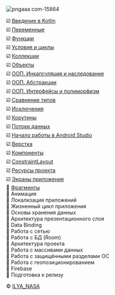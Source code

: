 ![pngaaa com-15864](https://github.com/ILYA-NASA/Android-basic/assets/99810114/941eb7d4-655d-40a0-b26e-98b1af017323)

:ballot_box_with_check: [Введение в Kotlin](https://github.com/ILYA-NASA/Android-basic/tree/master/03_HelloKotlin/README.md)  
:ballot_box_with_check: [Переменные](https://github.com/ILYA-NASA/Android-basic/tree/master/04_Variables_types/README.md)  
:ballot_box_with_check: [Функции](https://github.com/ILYA-NASA/Android-basic/tree/master/05_Functions/README.md)  
:ballot_box_with_check: [Условия и циклы](https://github.com/ILYA-NASA/Android-basic/tree/master/06_Conditional_Expressions_Loops/README.md)  
:ballot_box_with_check: [Коллекции](https://github.com/ILYA-NASA/Android-basic/tree/master/07_Collections/README.md)  
:ballot_box_with_check: [Объекты](https://github.com/ILYA-NASA/Android-basic/tree/master/08_ClassesAndObjects/README.md)  
:ballot_box_with_check: [ООП. Инкапсуляция и наследование](https://github.com/ILYA-NASA/Android-basic/tree/master/09_OOP1/README.md)  
:ballot_box_with_check: [ООП. Абстракции](https://github.com/ILYA-NASA/Android-basic/tree/master/10_OOP2/README.md)  
:ballot_box_with_check: [ООП. Интерфейсы и полиморфизм](https://github.com/ILYA-NASA/Android-basic/tree/master/11_OOP3/README.md)  
:ballot_box_with_check: [Сравнение типов](https://github.com/ILYA-NASA/Android-basic/tree/master/12_Generics_And_Utility_Classes/README.md)  
:ballot_box_with_check: [Исключения](https://github.com/ILYA-NASA/Android-basic/tree/master/13_Exceptions/README.md)  
:ballot_box_with_check: [Корутины](https://github.com/ILYA-NASA/Android-basic/tree/master/14_Coroutines/README.md)  
:ballot_box_with_check: [Потоки данных](https://github.com/ILYA-NASA/Android-basic/tree/master/15_Flow/README.md)  
:ballot_box_with_check: [Начало работы в Android Studio](https://github.com/ILYA-NASA/Android-basic/tree/master/16_HelloAndroid/README.md)  
:ballot_box_with_check: [Верстка](https://github.com/ILYA-NASA/Android-basic/blob/master/17_Layout/README.md)  
:ballot_box_with_check: [Компоненты](https://github.com/ILYA-NASA/Android-basic/tree/master/18_Components/README.md)  
:ballot_box_with_check: [ConstraintLayout](https://github.com/ILYA-NASA/Android-basic/blob/master/19_Constraint/README.md)  
:ballot_box_with_check: [Ресурсы проекта](https://github.com/ILYA-NASA/Android-basic/blob/master/20_Quiz_resources/README.md)  
:ballot_box_with_check: [Экраны приложения](https://github.com/ILYA-NASA/Android-basic/blob/master/20_Quiz_resources/README.md#экраны-приложения)  
:white_square_button: [Фрагменты](https://github.com/ILYA-NASA/Android-basic/blob/master/22_quiz_fragments/README.md)  
:white_square_button: Анимация  
:white_square_button: Локализация приложений  
:white_square_button: Жизненный цикл приложения  
:white_square_button: Основы хранения данных  
:white_square_button: Архитектура презентационного слоя  
:white_square_button: Data Binding  
:white_square_button: Работа с сетью  
:white_square_button: Работа с БД (Room)  
:white_square_button: Архитектура проекта  
:white_square_button: Работа с массивами данных  
:white_square_button: Работа с защищёнными разделами ОС  
:white_square_button: Работа с геопозиционированием  
:white_square_button: Firebase  
:white_square_button: Подготовка к релизу  

© [ILYA_NASA](https://taplink.cc/il.nasa)
